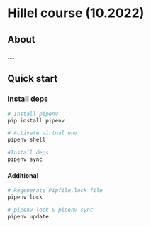 # Hillel course (10.2022)

## About

....

## Quick start

### Install deps

```bash
# Install pipenv
pip install pipenv

# Activate virtual env
pipenv shell

#Install deps
pipenv sync
```

#### Additional
```bash
# Regenerate Pipfile.lock file
pipenv lock

# pipenv lock & pipenv sync
pipenv update
```